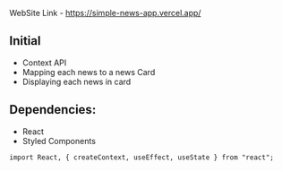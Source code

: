 

WebSite Link - https://simple-news-app.vercel.app/

## Initial
- Context API
- Mapping each news to a news Card
- Displaying each news in card

## Dependencies: 
- React
- Styled Components

```
import React, { createContext, useEffect, useState } from "react";
```
